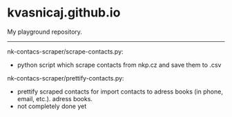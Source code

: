 # kvasnicaj.github.io
My playground repository.

----

nk-contacs-scraper/scrape-contacts.py:
- python script which scrape contacts from nkp.cz and save them to .csv

nk-contacs-scraper/prettify-contacts.py: 
- prettify scraped contacts for import contacts to adress books (in phone, email, etc.). adress books. 
- not completely done yet
